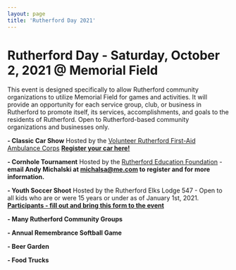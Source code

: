 ```yaml
---
layout: page
title: 'Rutherford Day 2021'
---
```


# Rutherford Day - Saturday, October 2, 2021 @ Memorial Field

This event is designed specifically to allow Rutherford community organizations to utilize Memorial Field for games and activities. It will provide an opportunity for each service group, club, or business in Rutherford to promote itself, its services, accomplishments, and goals to the residents of Rutherford. Open to Rutherford-based community organizations and businesses only. 


**- Classic Car Show** Hosted by the [Volunteer Rutherford First-Aid Ambulance Corps](https://www.rutherfordems.org/?fbclid=IwAR0kefm4ldVude7uy29OvgKDgWPOUVe9zHmie2BawY_A1UzYNkGiYMdJvkY) 
[**Register your car here!**](https://forms.gle/Ltz56PbtJQdzg41N8)

**- Cornhole Tournament** Hosted by the [Rutherford Education Foundation](https://www.rutherfordeducationfoundation.org/) - **email Andy Michalski at michalsa@me.com to register and for more information.**

**- Youth Soccer Shoot** Hosted by the Rutherford Elks Lodge 547  - Open to all kids who are or were 15 years or under as of January 1st, 2021. [**Participants - fill out and bring this form to the event**](https://storage.googleapis.com/static.rutherford-nj.com/community-events/rutherford-day/Lodge%20shoot%20application%20(2).pdf)

**- Many Rutherford Community Groups**  

**- Annual Remembrance Softball Game** 

**- Beer Garden**

**- Food Trucks** 

